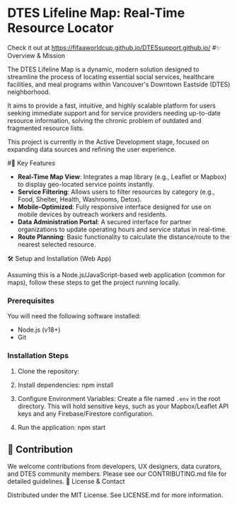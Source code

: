 # DTES Lifeline Map: Real-Time Resource Locator

Check it out at https://fifaaworldcup.github.io/DTESsupport.github.io/
#✨ Overview & Mission

The DTES Lifeline Map is a dynamic, modern solution designed to streamline the process of locating essential social services, healthcare facilities, and meal programs within Vancouver's Downtown Eastside (DTES) neighborhood.

It aims to provide a fast, intuitive, and highly scalable platform for users seeking immediate support and for service providers needing up-to-date resource information, solving the chronic problem of outdated and fragmented resource lists.

This project is currently in the Active Development stage, focused on expanding data sources and refining the user experience.

#🚀 Key Features

- **Real-Time Map View**: Integrates a map library (e.g., Leaflet or Mapbox) to display geo-located service points instantly.
- **Service Filtering**: Allows users to filter resources by category (e.g., Food, Shelter, Health, Washrooms, Detox).
- **Mobile-Optimized**: Fully responsive interface designed for use on mobile devices by outreach workers and residents.
- **Data Administration Portal**: A secured interface for partner organizations to update operating hours and service status in real-time.
- **Route Planning**: Basic functionality to calculate the distance/route to the nearest selected resource.

🛠️ Setup and Installation (Web App)

Assuming this is a Node.js/JavaScript-based web application (common for maps), follow these steps to get the project running locally.

### Prerequisites

You will need the following software installed:

- Node.js (v18+)
- Git

### Installation Steps

1. Clone the repository:
  
2. Install dependencies:
npm install

3. Configure Environment Variables:
Create a file named `.env` in the root directory. This will hold sensitive keys, such as your Mapbox/Leaflet API keys and any Firebase/Firestore configuration.

4. Run the application:
npm start


## 🤝 Contribution
We welcome contributions from developers, UX designers, data curators, and DTES community members. Please see our CONTRIBUTING.md file for detailed guidelines.
📜 License & Contact

Distributed under the MIT License. See LICENSE.md for more information.
